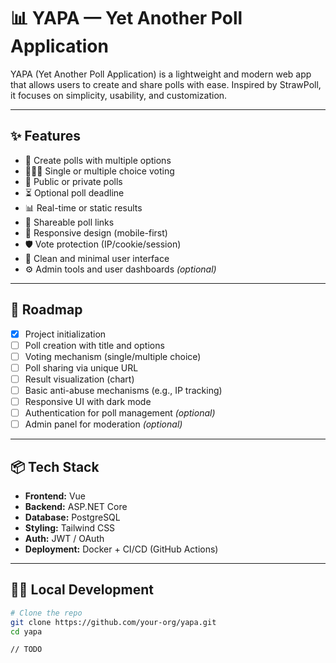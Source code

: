 # 📊 YAPA — Yet Another Poll Application

YAPA (Yet Another Poll Application) is a lightweight and modern web app that allows users to create and share polls with ease. Inspired by StrawPoll, it focuses on simplicity, usability, and customization.

---

## ✨ Features

- 📝 Create polls with multiple options
- 🧑‍🤝‍🧑 Single or multiple choice voting
- 🔐 Public or private polls
- ⏳ Optional poll deadline
- 📊 Real-time or static results
- 🔗 Shareable poll links
- 📱 Responsive design (mobile-first)
- 🛡️ Vote protection (IP/cookie/session)
- 🎨 Clean and minimal user interface
- ⚙️ Admin tools and user dashboards *(optional)*

---

## 🚧 Roadmap

- [x] Project initialization
- [ ] Poll creation with title and options
- [ ] Voting mechanism (single/multiple choice)
- [ ] Poll sharing via unique URL
- [ ] Result visualization (chart)
- [ ] Basic anti-abuse mechanisms (e.g., IP tracking)
- [ ] Responsive UI with dark mode
- [ ] Authentication for poll management *(optional)*
- [ ] Admin panel for moderation *(optional)*

---

## 📦 Tech Stack

- **Frontend:** Vue
- **Backend:** ASP.NET Core
- **Database:** PostgreSQL
- **Styling:** Tailwind CSS
- **Auth:** JWT / OAuth
- **Deployment:** Docker + CI/CD (GitHub Actions)

---

## 🧑‍💻 Local Development

```bash
# Clone the repo
git clone https://github.com/your-org/yapa.git
cd yapa

// TODO
```